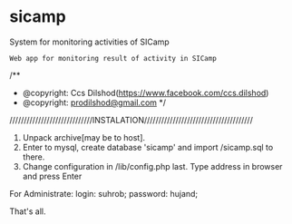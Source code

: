sicamp
======

System for monitoring activities of SICamp


	Web app for monitoring result of activity in SICamp
/**
* @copyright: Ccs Dilshod(https://www.facebook.com/ccs.dilshod)
* @copyright:   prodilshod@gmail.com
*/


/////////////////////////////INSTALATION//////////////////////////////////////

1. Unpack archive[may be to host].
2. Enter to mysql, create database 'sicamp' and import /sicamp.sql to there.
3. Change configuration in /lib/config.php
last. Type address in browser and press Enter

  For Administrate:
	login: suhrob;
	password: hujand;

That's all.